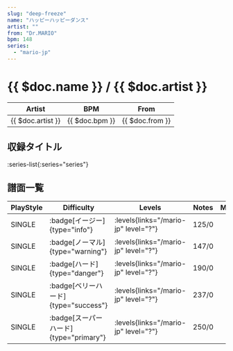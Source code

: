 ```yaml
---
slug: "deep-freeze"
name: "ハッピーハッピーダンス"
artist: ""
from: "Dr.MARIO"
bpm: 148
series:
  - "mario-jp"
---
```


# {{ $doc.name }} / {{ $doc.artist }}

|Artist|BPM|From|
|------|---|----|
|{{ $doc.artist }}|{{ $doc.bpm }}|{{ $doc.from }}|

## 収録タイトル

:series-list{:series="series"}

## 譜面一覧

|PlayStyle|Difficulty|Levels|Notes|Movie|
|---------|----------|------|-----|-----|
|SINGLE| :badge[イージー]{type="info"}| :levels{links="/mario-jp" level="?"}|125/0||
|SINGLE| :badge[ノーマル]{type="warning"}| :levels{links="/mario-jp" level="?"}|147/0||
|SINGLE| :badge[ハード]{type="danger"}| :levels{links="/mario-jp" level="?"}|190/0||
|SINGLE| :badge[ベリーハード]{type="success"}| :levels{links="/mario-jp" level="?"}|237/0||
|SINGLE| :badge[スーパーハード]{type="primary"}| :levels{links="/mario-jp" level="?"}|250/0||
